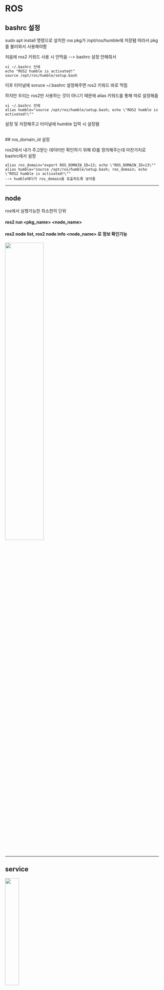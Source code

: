# ROS 

## bashrc 설정

sudo apt install 명령으로 설치한 ros pkg가 /opt/ros/humble에 저장됌 따라서 pkg를 불러와서 사용해야함

처음에 ros2 키워드 사용 시 안먹음 --> bashrc 설정 안해줘서

```
vi ~/.bashrc 안에
echo "ROS2 humble is activated!"
source /opt/ros/humble/setup.bash
```
이후 터미널에 soruce ~/.bashrc  설정해주면 ros2 키워드 바로 먹힘

하지만 우리는 ros2만 사용하는 것이 아니기 때문에 alias 키워드를 통해 따로 설정해줌

```
vi ~/.bashrc 안에
alias humble="source /opt/ros/humble/setup.bash; echo \"ROS2 humble is activated!\""
```

설정 및 저장해주고 터미널에 humble 입력 시 설정됌

<br/>
## ros_domain_id 설정

ros2에서 내가 주고받는 데이터만 확인하기 위해 ID를 정의해주는데 마찬가지로 bashrc에서 설정

```
alias ros_domain="export ROS_DOMAIN_ID=13; echo \"ROS_DOMAIN_ID=13\""
alias humble="source /opt/ros/humble/setup.bash; ros_domain; echo \"ROS2 humble is activated!\""
--> humble에다가 ros_domain을 호출하도록 넣어줌
```

---

## node

ros에서 실행가능한 최소한의 단위

#### ros2 run <pkg_name> <node_name>

#### ros2 node list, ros2 node info <node_name> 로 정보 확인가능

<img width = "50%" img src ="https://github.com/user-attachments/assets/713d29bd-06db-4607-938a-3d1616985e19">


<br/><br/>

---

## service

<img width = "30%" img src ="https://github.com/user-attachments/assets/d057b388-2ab6-4b23-b89f-5abe0e486509">

서비스는 AUTOSAR의 서비스 생각하기 , 말그대로 서비스개념임

#### ros2 service list를 통해 service list확인가능
```
/clear
/kill
/reset
/spawn
/turtle1/set_pen
/turtle1/teleport_absolute
/turtle1/teleport_relative
/turtlesim/describe_parameters
/turtlesim/get_parameter_types
/turtlesim/get_parameters
/turtlesim/list_parameters
/turtlesim/set_parameters
/turtlesim/set_parameters_atomically
```

이때 그 service의 type (C언어의 자료형)을 확인하기위해

#### ros2 service type < > 을 통해 확인가능

```
ros2 service type /turtle1/teleport_absolute 
결과 --> turtlesim/srv/TeleportAbsolute
```
<img width = "60%" img src ="https://github.com/user-attachments/assets/e183ae40-b64d-499e-ba43-3c33eeba6fb4">

<br/><br/>

<img width = "55%" img src ="https://github.com/user-attachments/assets/996147c6-dd0c-4ead-b7c0-332af0daae5b">

서비스에서 service definition이 필요함 (Type정의) 이것이 .srv 파일에 정의되어있음

구분자 (---)를 기준으로 위는 Request, 아래는 Response


#### ros2 interface show < > 명령어로 터미널에서 확인가능

<img width = "60%" img src ="https://github.com/user-attachments/assets/e66d6134-5937-4e25-ac57-830db7e058fb">


+) ros는 degree보다 radian단위를 좋아함(파이꼴)


#### ros2 service call <service_name> <service_type> "{arg}" 로 service를 부를 수 있음

<img width = "75%" img src ="https://github.com/user-attachments/assets/894335f1-d4ce-4d33-898b-1f6d92b128d1">


이때 <service_name>은 service list로 확인하고 , <service_type>은 service type으로 확인하고 , {arg}는 interface show로 확인한다.




#### namespace

<img src="https://github.com/user-attachments/assets/70092aaf-317b-4a69-a18d-be516d4de0ea">

처음에 ros2 service list하면 나오는 것들 중 /turtle1/~~~ 도 있고, /turtlesim/~~~도 있는데 이게 뭘까?? 했더니 

--> namespace다 !! 라는것

이후 spawn을 통해 godveryday라는 거북이를 소환하고 다시 service list를 보면 /godveryday/~~~가 생긴것을 확인가능함

---

## Topic 





